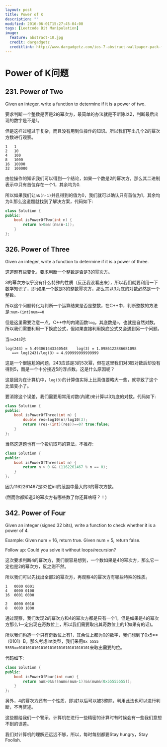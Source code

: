 ```yaml
---
layout: post
title: Power of K
description: ""
modified: 2016-06-01T15:27:45-04:00
tags: [Leetcode Bit Manipulation]
image:
  feature: abstract-10.jpg
  credit: dargadgetz
  creditlink: http://www.dargadgetz.com/ios-7-abstract-wallpaper-pack-for-iphone-5-and-ipod-touch-retina/
---
```


# Power of K问题

## 231. Power of Two

Given an integer, write a function to determine if it is a power of two.

要求判断一个整数是否是2的幂次方，最简单的办法就是不断除以2，判断最后出现的数字是不是1。

但是这样过程过于复杂，而且没有用到位操作的知识。所以我们写出几个2的幂次方数进行观察。


```
1   1
2   10
4   100
8   1000
16  10000
32  100000
```
由位操作的知识我们可以得到一个结论，如果一个数是2的幂次方，那么其二进制表示中只有首位存在一个1，其余均为0.

所以如果我们让```n&(n-1)```并且得到的值为0，我们就可以确认只有首位为1，其余均为0.那么这道题就找到了解决方案，代码如下:


```c++
class Solution {
public:
    bool isPowerOfTwo(int n) {
        return n>0&&!(n&(n-1));
    }
};
```

## 326. Power of Three

Given an integer, write a function to determine if it is a power of three.

这道题有些变化，要求判断一个整数是否是3的幂次方。

3的幂次方似乎没有什么特殊的性质（反正我没看出来），所以我们就要利用一下数学知识了，即:如果一个数是3的整数幂次方，那么其以3为底的对数必然是一个整数。

所以这个问题转化为判断一个运算结果是否是整数，在C++中，判断整数的方法是:```num-(int)num==0```

但是这里需要注意一点，C++中的内建函数```log```，其底数是```e```，也就是自然对数。所以我们需要利用一下换底公式，但如果直接利用换底公式又会遇到另一个问题。

当```n=243```时:
```
log(243) = 5.493061443340548    log(3) = 1.0986122886681098
   ==> log(243)/log(3) = 4.999999999999999
```
这是一个很尴尬的问题，243应该是3的5次幂，但在这里我们对3取对数后却没有得到5，而是一个十分接近5的浮点数。这是什么原因呢？

这是因为在计算机中，```log(3)```的计算值实际上比真值要略大一些，就导致了这个比值变小了。

要消除这个误差，我们需要用常用对数(內建)来计算以3为底的对数。代码如下:

```c++
class Solution {
public:
    bool isPowerOfThree(int n) {
        double res=log10(n)/log10(3);
        return (res-(int)(res))==0? true:false;
    }
}; 
```

当然这道题也有一个投机取巧的算法，不推荐:

```c++
class Solution {
public:
    bool isPowerOfThree(int n) {
        return n > 0 && (1162261467 % n == 0);
    }
}; 
```
因为1162261467是32位int的范围中最大的3的幂次方数。

(然而你都知道3的幂次方有哪些数了你还算啥呀？！)


## 342. Power of Four

Given an integer (signed 32 bits), write a function to check whether it is a power of 4.

Example:
Given num = 16, return true. Given num = 5, return false.

Follow up: Could you solve it without loops/recursion?

这次要求判断4的幂次方，我们很容易想到，一个数如果是4的幂次方，那么它一定也是2的幂次方，反之则不然。

所以我们可以先找出全部2的幂次方，再观察4的幂次方有哪些特殊的性质。


```
1   0000 0001
4   0000 0100
16  0001 0000
```
```
2   0000 0010
8   0000 1000
```

通过观察，我们发现2的幂次方和4的幂次方都是只有一个1，但是如果是4的幂次方那么1一定出现在奇数位上，所以我们需要取出其奇数位上的1(如果有的话)。

所以我们构造一个只有奇数位上有1，其余位上都为0的数字，我们想到了0x5==（0101）B，那么考虑int类型，我们采用```0x 5555 5555==‭01010101010101010101010101010101‬```来取出需要的位。

代码如下:


```c++
class Solution {
public:
    bool isPowerOfFour(int num) {
        return num>0&&!(num&(num-1))&&(num&(0x55555555));
    }
};
```

另外，4的幂次方还有一个性质，即减1以后可以被3整除，利用此法也可以进行判断，不再赘述。

这些题给我们一个警示，计算机在进行一些精密的计算时有时候会有一些我们意想不到的误差。

我们对计算机的理解还远远不够，所以，每时每刻都要Stay hungry，Stay Foolish.



